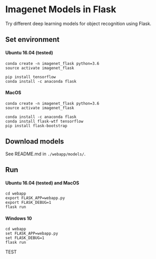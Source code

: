 # Imagenet Models in Flask

Try different deep learning models for object recognition using Flask.

## Set environment

#### Ubuntu 16.04 (tested)

```
conda create -n imagenet_flask python=3.6
source activate imagenet_flask
```

```
pip install tensorflow
conda install -c anaconda flask
```

#### MacOS

```
conda create -n imagenet_flask python=3.6
source activate imagenet_flask
```
```
conda install -c anaconda flask
conda install flask-wtf tensorflow
pip install flask-bootstrap
```

## Download models

See README.md in `./webapp/models/`.

## Run

#### Ubuntu 16.04 (tested) and MacOS

```
cd webapp
export FLASK_APP=webapp.py
export FLASK_DEBUG=1
flask run
```

#### Windows 10

```
cd webapp
set FLASK_APP=webapp.py
set FLASK_DEBUG=1
flask run
```
TEST
